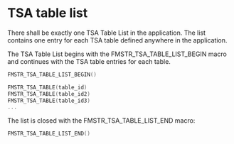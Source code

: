 # TSA table list

There shall be exactly one TSA Table List in the application. The list contains one entry for each TSA table defined anywhere in the application.

The TSA Table List begins with the FMSTR_TSA_TABLE_LIST_BEGIN macro and continues with the TSA table entries for each table.

```c
FMSTR_TSA_TABLE_LIST_BEGIN()

FMSTR_TSA_TABLE(table_id)
FMSTR_TSA_TABLE(table_id2)
FMSTR_TSA_TABLE(table_id3)
...
```

The list is closed with the FMSTR_TSA_TABLE_LIST_END macro:
```c
FMSTR_TSA_TABLE_LIST_END()
```
